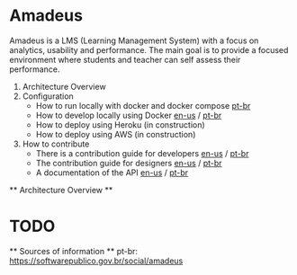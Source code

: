 # Amadeus

Amadeus is a LMS (Learning Management System) with a focus on analytics, usability and performance. The main goal is to provide a focused environment where students and teacher can self assess their performance.
  

1. Architecture Overview
2. Configuration
    - How to run locally with docker and docker compose [pt-br](https://github.com/amadeusproject/amadeuslms/wiki/Executar-projeto-com-docker-compose)
    - How to develop locally using Docker [en-us]() / [pt-br](https://github.com/amadeusproject/amadeuslms/wiki/Guia-Docker-Desenvolvimento)
    - How to deploy using Heroku (in construction)
    - How to deploy using AWS (in construction)
3. How to contribute
    - There is a contribution guide for developers [en-us]() / [pt-br](https://github.com/amadeusproject/amadeuslms/wiki/Guia-de-colabora%C3%A7%C3%A3o)
    - The contribution guide for designers [en-us]() / [pt-br](https://github.com/amadeusproject/amadeuslms/wiki/Guia-de-Design)
    - A documentation of the API [en-us](https://github.com/amadeusproject/amadeuslms/wiki/API-Docs) / [pt-br]()

** Architecture Overview ** 

# TODO


** Sources of information **
pt-br: https://softwarepublico.gov.br/social/amadeus
